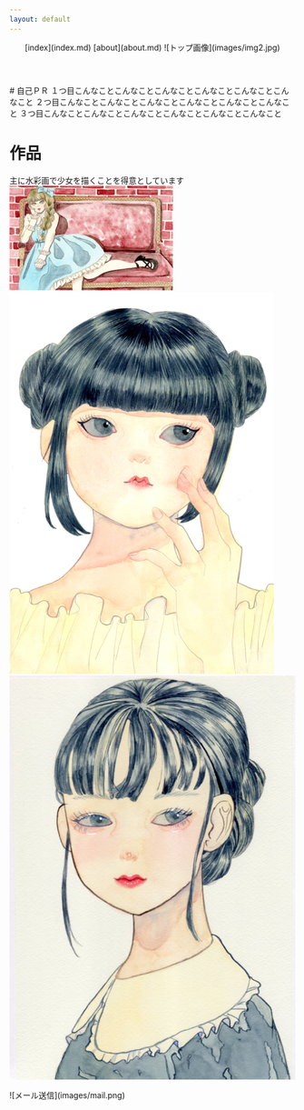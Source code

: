 ```yaml
---
layout: default
---
```

<link rel="stylesheet" href="css/styles.css">

<header>
<div class="container">
[index](index.md)
[about](about.md)
![トップ画像](images/img2.jpg)
</div>
</header>

<body>
# 自己ＰＲ
１つ目こんなことこんなことこんなことこんなことこんなことこんなこと
２つ目こんなことこんなことこんなことこんなことこんなことこんなこと
３つ目こんなことこんなことこんなことこんなことこんなことこんなこと

# 作品
主に水彩画で少女を描くことを得意としています
![img1](images/img1.jpg)
![img3](images/img3.jpg)
![img4](images/img4.jpg)
</body>

<footer>
![メール送信](images/mail.png)
</footer>
